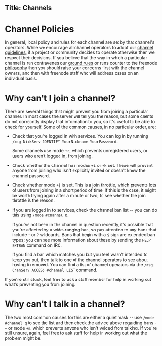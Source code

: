 Title: Channels
---

Channel Policies
================

In general, local policy and rules for each channel are set by that channel's operators. While we encourage all channel operators to adopt our [channel
guidelines](pages/changuide), if a project or community decides to operate otherwise then we respect their decisions. If you believe that the way in which a
particular channel is run contravenes our [ground rules](pages/policies) or runs counter to the freenode [philosophy](pages/philosophy) then you should raise
your concerns first with the channel owners, and then with freenode staff who will address cases on an individual basis.

Why can't I join a channel?
===========================

There are several things that might prevent you from joining a particular channel. In most cases the server will tell you the reason, but some clients do not
correcntly display that information to you, so it's useful to be able to check for yourself. Some of the common causes, in no particular order, are:

 * Check that you're logged in with services. You can log in by running `/msg NickServ IDENTIFY YourNickname YourPassword`.

   Some channels use mode `+r`, which prevents unregistered users, or users who aren't logged in, from joining.
 * Check whether the channel has modes `+i` or `+k` set. These will prevent anyone from joining who isn't explicitly invited or doesn't know the channel password.
 * Check whether mode `+j` is set. This is a join throttle, which prevents lots of users from joining in a short period of time. If this is the case, it might
   be worth trying again after a minute or two, to see whether the join throttle is the reason.
 * If you are logged in to services, check the channel ban list -- you can do this using `/mode #channel b`.

   If you've not been in the channel in question recently, it's possible that you're affected by a wide-ranging ban, so pay attention to any bans that include
   `*` or `?` wildcards. Bans that begin with a `$` sign are extended ban types; you can see more information about these by sending the `HELP EXTBAN` command
   on IRC.

   If you find a ban which matches you but you feel wasn't intended to keep you out, then talk to one of the channel operators to see about having it removed.
   You can find a list of channel operators via the `/msg ChanServ ACCESS #channel LIST` command.

If you're still stuck, feel free to ask a staff member for help in working out what's preventing you from joining.


Why can't I talk in a channel?
==============================

The two most common causes for this are either a quiet mask -- use `/mode #channel q` to see the list and then check the advice above regarding bans -- or mode
`+m`, which prevents anyone who isn't voiced from talking. If you're still unsure, again, feel free to ask staff for help in working out what the problem might
be.


